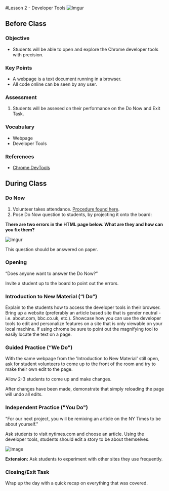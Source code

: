 #Lesson 2 - Developer Tools
![Imgur](http://i.imgur.com/k8gDQsq.png)

## Before Class

### Objective

* Students will be able to open and explore the Chrome developer tools with precision.

### Key Points

* A webpage is a text document running in a browser.
* All code online can be seen by any user.

### Assessment

1. Students will be assesed on their performance on the Do Now and Exit Task.


### Vocabulary

* Webpage
* Developer Tools


### References

* [Chrome DevTools](https://developers.google.com/web/tools/chrome-devtools)

## During Class


### Do Now

1. Volunteer takes attendance. [Procedure found here](https://docs.google.com/document/d/19IIhqykr70vj7wnqyJYuQNTkd9GX56Xgl3omD42IcMk/edit).
2. Pose Do Now question to students, by projecting it onto the board: 
  
**There are two errors in the HTML page below. What are they and how can you fix them?** 

![Imgur](http://i.imgur.com/9te8ql9.png)

This question should be answered on paper.

### Opening

“Does anyone want to answer the Do Now?” 

Invite a student up to the board to point out the errors.

### Introduction to New Material (“I Do”)

Explain to the students how to access the developer tools in their browser. Bring up a website (preferably an article based site that is gender neutral - i.e. about.com, bbc.co.uk, etc.). Showcase how you can use the developer tools to edit and personalize features on a site that is only viewable on your local machine. If using chrome be sure to point out the magnifying tool to easily locate the text on a page. 

### Guided Practice (“We Do”)
With the same webpage from the 'Introduction to New Material' still open, ask for student volunteers to come up to the front of the room and try to make their own edit to the page.

Allow 2-3 students to come up and make changes.

After changes have been made, demonstrate that simply reloading the page will undo all edits.

### Independent Practice ("You Do")
"For our next project, you will be remixing an article on the NY Times to be about yourself."
 
Ask students to visit nytimes.com and choose an article. Using the developer tools, students should edit a story to be about themselves. 

![Image](http://i.imgur.com/toR2Csq.png)


**Extension:** Ask students to experiment with other sites they use frequently.


### Closing/Exit Task
Wrap up the day with a quick recap on everything that was covered. 
